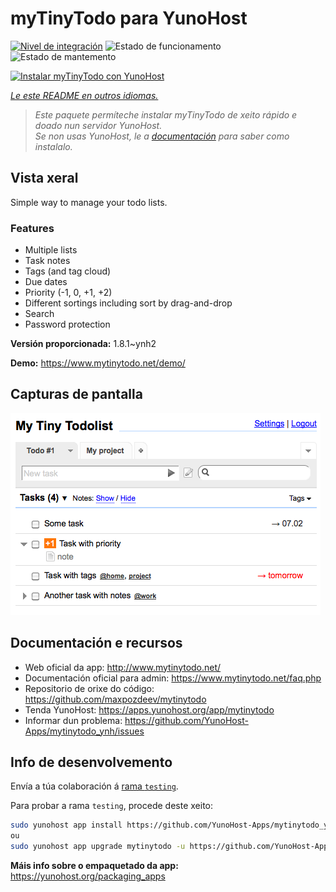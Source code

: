 <!--
NOTA: Este README foi creado automáticamente por <https://github.com/YunoHost/apps/tree/master/tools/readme_generator>
NON debe editarse manualmente.
-->

# myTinyTodo para YunoHost

[![Nivel de integración](https://dash.yunohost.org/integration/mytinytodo.svg)](https://ci-apps.yunohost.org/ci/apps/mytinytodo/) ![Estado de funcionamento](https://ci-apps.yunohost.org/ci/badges/mytinytodo.status.svg) ![Estado de mantemento](https://ci-apps.yunohost.org/ci/badges/mytinytodo.maintain.svg)

[![Instalar myTinyTodo con YunoHost](https://install-app.yunohost.org/install-with-yunohost.svg)](https://install-app.yunohost.org/?app=mytinytodo)

*[Le este README en outros idiomas.](./ALL_README.md)*

> *Este paquete permíteche instalar myTinyTodo de xeito rápido e doado nun servidor YunoHost.*  
> *Se non usas YunoHost, le a [documentación](https://yunohost.org/install) para saber como instalalo.*

## Vista xeral

Simple way to manage your todo lists. 

### Features

- Multiple lists
- Task notes
- Tags (and tag cloud)
- Due dates
- Priority (-1, 0, +1, +2)
- Different sortings including sort by drag-and-drop
- Search
- Password protection


**Versión proporcionada:** 1.8.1~ynh2

**Demo:** <https://www.mytinytodo.net/demo/>

## Capturas de pantalla

![Captura de pantalla de myTinyTodo](./doc/screenshots/shot-v14b1.png)

## Documentación e recursos

- Web oficial da app: <http://www.mytinytodo.net/>
- Documentación oficial para admin: <https://www.mytinytodo.net/faq.php>
- Repositorio de orixe do código: <https://github.com/maxpozdeev/mytinytodo>
- Tenda YunoHost: <https://apps.yunohost.org/app/mytinytodo>
- Informar dun problema: <https://github.com/YunoHost-Apps/mytinytodo_ynh/issues>

## Info de desenvolvemento

Envía a túa colaboración á [rama `testing`](https://github.com/YunoHost-Apps/mytinytodo_ynh/tree/testing).

Para probar a rama `testing`, procede deste xeito:

```bash
sudo yunohost app install https://github.com/YunoHost-Apps/mytinytodo_ynh/tree/testing --debug
ou
sudo yunohost app upgrade mytinytodo -u https://github.com/YunoHost-Apps/mytinytodo_ynh/tree/testing --debug
```

**Máis info sobre o empaquetado da app:** <https://yunohost.org/packaging_apps>
